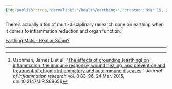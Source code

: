 ```yaml
---
{"dg-publish":true,"permalink":"/health/earthing/","created":"Mar 15, 2024, 11:18 AM"}
---
```


There’s actually a ton of multi-disciplinary research done on earthing when it comes to inflammation reduction and organ function.[^1]

[Earthing Mats - Real or Scam?](https://www.reddit.com/r/Earthing/comments/15fhx0n/earthing_mats_real_or_scam/)

---
[^1]: Oschman, James L et al. “[The effects of grounding (earthing) on inflammation, the immune response, wound healing, and prevention and treatment of chronic inflammatory and autoimmune diseases](https://www.ncbi.nlm.nih.gov/pmc/articles/PMC4378297/).” _Journal of inflammation research_ vol. 8 83-96. 24 Mar. 2015, doi:10.2147/JIR.S69656